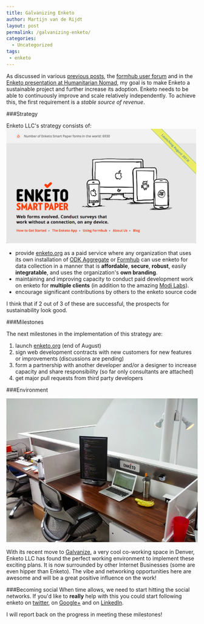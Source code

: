 ```yaml
---
title: Galvanizing Enketo
author: Martijn van de Rijdt
layout: post
permalink: /galvanizing-enketo/
categories:
  - Uncategorized
tags:
 - enketo
---
```


As discussed in various [previous posts](../approaching-stability-phase/), the [formhub user forum](https://groups.google.com/forum/#!searchin/formhub-users/enketo) and in the [Enketo presentation at Humanitarian Nomad](../nomad-presention-2013/), my goal is to make Enketo a sustainable project and further increase its adoption. Enketo needs to be able to continuously improve and scale relatively independently. To achieve this, the first requirement is a _stable source of revenue_.

###Strategy

Enketo LLC's strategy consists of:
<a href="https://enketo.org/"><img class="right" src="../files/2013/07/enketo-org.png" alt="enketo.org screenshot" /></a>

* provide [enketo.org](https://enketo.org) as a paid service where any organization that uses its own installation of [ODK Aggregate](http://opendatakit.org/use/aggregate/) or [Formhub](https://github.com/modilabs/formhub) can use enketo for data collection in a manner that is __affordable__, __secure__, __robust__, easily __integratable__, and uses the organization's __own branding__. 
* maintaining and improving capacity to conduct paid development work on enketo for __multiple clients__ (in addition to the amazing [Modi Labs](http://modi.mech.columbia.edu/)). 
* encourage significant contributions by others to the enketo source code

I think that if 2 out of 3 of these are successful, the prospects for sustainability look good. 

###Milestones

The next milestones in the implementation of this strategy are:

1. launch [enketo.org](https://enketo.org) (end of August)
2. sign web development contracts with new customers for new features or improvements (discussions are pending)
3. form a partnership with another developer and/or a designer to increase capacity and share responsibility (so far only consultants are attached)
4. get major pull requests from third party developers

###Environment

<a href="../files/2013/07/enketo_at_galvanize.jpg"><img class="left" style="width: 700px;" src="../files/2013/07/enketo_at_galvanize_small.jpg" alt="Enketo at Galvanize"/></a>

<p class="clearfix">With its recent move to <a href="http://galvanize.it">Galvanize</a>, a very cool co-working space in Denver, Enketo LLC has found the perfect working environment to implement these exciting plans. It is now surrounded by other Internet Businesses (some are even hipper than Enketo). The vibe and networking opportunities here are awesome and will be a great positive influence on the work!</p>


###Becoming social
When time allows, we need to start hitting the social networks. If you'd like to __really__ help with this you could start following enketo on [twitter](https://twitter.com/enketo), on [Google+](https://plus.google.com/111302551985955001010/) and on [LinkedIn](http://www.linkedin.com/company/enketo-llc).

I will report back on the progress in meeting these milestones!